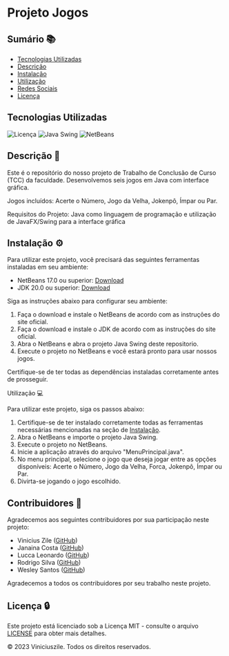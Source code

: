 # Projeto Jogos

## Sumário 📚

- [Tecnologias Utilizadas](#tecnologias-utilizadas)
- [Descrição](#descrição)
- [Instalação](#instalação)
- [Utilização](#utilização)
- [Redes Sociais](#redes-sociais)
- [Licença](#licença)

## Tecnologias Utilizadas

![Licença](https://img.shields.io/badge/Licença-MIT-blue)
![Java Swing](https://img.shields.io/badge/Java-Swing-orange?logo=java&logoColor=white)
![NetBeans](https://img.shields.io/badge/NetBeans-IDE-orange?logo=apache-netbeans-ide&logoColor=white)

## Descrição 📝

Este é o repositório do nosso projeto de Trabalho de Conclusão de Curso (TCC) da faculdade. Desenvolvemos seis jogos em Java com interface gráfica.

Jogos incluídos: Acerte o Número, Jogo da Velha, Jokenpô, Ímpar ou Par.

Requisitos do Projeto: Java como linguagem de programação e utilização de JavaFX/Swing para a interface gráfica

## Instalação ⚙

Para utilizar este projeto, você precisará das seguintes ferramentas instaladas em seu ambiente:

- NetBeans 17.0 ou superior: [Download](https://netbeans.apache.org/download/index.html)
- JDK 20.0 ou superior: [Download](https://www.oracle.com/java/technologies/javase-jdk11-downloads.html)

Siga as instruções abaixo para configurar seu ambiente:

1. Faça o download e instale o NetBeans de acordo com as instruções do site oficial.
2. Faça o download e instale o JDK de acordo com as instruções do site oficial.
3. Abra o NetBeans e abra o projeto Java Swing deste repositorio.
4. Execute o projeto no NetBeans e você estará pronto para usar nossos jogos.

Certifique-se de ter todas as dependências instaladas corretamente antes de prosseguir.

Utilização 💻

Para utilizar este projeto, siga os passos abaixo:

1. Certifique-se de ter instalado corretamente todas as ferramentas necessárias mencionadas na seção de [Instalação](#instalação).
2. Abra o NetBeans e importe o projeto Java Swing.
3. Execute o projeto no NetBeans.
4. Inicie a aplicação através do arquivo "MenuPrincipal.java".
5. No menu principal, selecione o jogo que deseja jogar entre as opções disponíveis: Acerte o Número, Jogo da Velha, Forca, Jokenpô, Ímpar ou Par.
6. Divirta-se jogando o jogo escolhido.

## Contribuidores 👥

Agradecemos aos seguintes contribuidores por sua participação neste projeto:

- Vinicius Zile ([GitHub](https://github.com/viniciuszile))
- Janaina Costa ([GitHub](https://github.com/janainaacosta))
- Lucca Leonardo ([GitHub](https://github.com/LuccaLeonard))
- Rodrigo Silva  ([GitHub](https://github.com/RodrigoAnjos2004))
- Wesley Santos ([GitHub](https://github.com/wesleww))

Agradecemos a todos os contribuidores por seu trabalho neste projeto.

## Licença 🔒

Este projeto está licenciado sob a Licença MIT - consulte o arquivo [LICENSE](LICENSE) para obter mais detalhes.

© 2023 Viniciuszile. Todos os direitos reservados.
